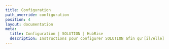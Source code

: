 ```yaml
---
title: Configuration
path_override: configuration
position: 4
layout: documentation
meta:
  title: Configuration | SOLUTION | HubRise
  description: Instructions pour configurer SOLUTION afin qu'[il/elle] fonctionne parfaitement avec votre logiciel de caisse et les autres apps connectées à HubRise. La configuration est simple.
---
```

